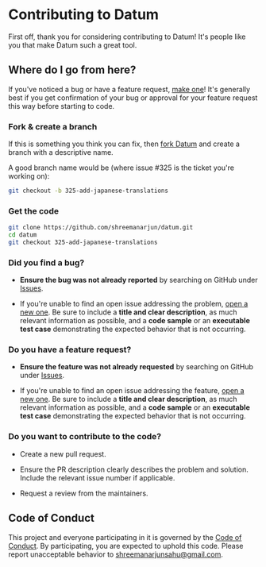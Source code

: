 # Contributing to Datum

First off, thank you for considering contributing to Datum! It's people like you that make Datum such a great tool.

## Where do I go from here?

If you've noticed a bug or have a feature request, [make one](https://github.com/shreemanarjun/datum/issues/new)! It's generally best if you get confirmation of your bug or approval for your feature request this way before starting to code.

### Fork & create a branch

If this is something you think you can fix, then [fork Datum](https://github.com/shreemanarjun/datum/fork) and create a branch with a descriptive name.

A good branch name would be (where issue #325 is the ticket you're working on):

```sh
git checkout -b 325-add-japanese-translations
```

### Get the code

```sh
git clone https://github.com/shreemanarjun/datum.git
cd datum
git checkout 325-add-japanese-translations
```

### Did you find a bug?

*   **Ensure the bug was not already reported** by searching on GitHub under [Issues](https://github.com/shreemanarjun/datum/issues).

*   If you're unable to find an open issue addressing the problem, [open a new one](https://github.com/shreemanarjun/datum/issues/new). Be sure to include a **title and clear description**, as much relevant information as possible, and a **code sample** or an **executable test case** demonstrating the expected behavior that is not occurring.

### Do you have a feature request?

*   **Ensure the feature was not already requested** by searching on GitHub under [Issues](https://github.com/shreemanarjun/datum/issues).

*   If you're unable to find an open issue addressing the feature, [open a new one](https://github.com/shreemanarjun/datum/issues/new). Be sure to include a **title and clear description**, as much relevant information as possible, and a **code sample** or an **executable test case** demonstrating the expected behavior that is not occurring.

### Do you want to contribute to the code?

*   Create a new pull request.

*   Ensure the PR description clearly describes the problem and solution. Include the relevant issue number if applicable.

*   Request a review from the maintainers.

## Code of Conduct

This project and everyone participating in it is governed by the [Code of Conduct](CODE_OF_CONDUCT.md). By participating, you are expected to uphold this code. Please report unacceptable behavior to [shreemanarjunsahu@gmail.com](mailto:shreemanarjunsahu@gmail.com).
